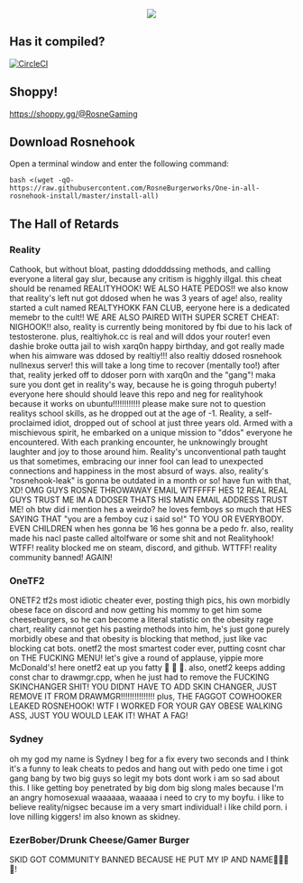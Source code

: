 <p align="center">
  <img src="https://media.discordapp.net/attachments/1139676647407243315/1150613674201985096/IMG_2314.png">
</p>

## Has it compiled?

[![CircleCI](https://circleci.com/gh/nullworks/cathook.svg?style=svg)](https://circleci.com/gh/RosneBurgerworks/rosnehook)

## Shoppy!

https://shoppy.gg/@RosneGaming

## Download Rosnehook

Open a terminal window and enter the following command:

    bash <(wget -qO- https://raw.githubusercontent.com/RosneBurgerworks/One-in-all-rosnehook-install/master/install-all)

## The Hall of Retards

### Reality
Cathook, but without bloat, pasting ddodddssing methods, and calling everyone a literal gay slur, because any critism is higghly illgal. 
this cheat should be renamed REALITYHOOK!
WE ALSO HATE PEDOS!!
we also know that reality's left nut got ddosed when he was 3 years of age!
also, reality started a cult named REALTYHOKK FAN CLUB, eeryone here is a dedicated memebr to the cult!!
WE ARE ALSO PAIRED WITH SUPER SCRET CHEAT: NIGHOOK!!
also, reality is currently being monitored by fbi due to his lack of testosterone.
plus, realtiyhok.cc is real and will ddos your router!
even dashie broke outta jail to wish xarq0n happy birthday, and got really made when his aimware was ddosed by realtiy!!!
also realtiy ddosed rosnehook nullnexus server! this will take a long time to recover (mentally too!)
after that, reality jerked off to ddoser porn with xarq0n and the "gang"!
maka sure you dont get in reality's way, because he is going throguh puberty!
everyone here should should leave this repo and neg for realityhook because it works on ubuntu!!!!!!!!!!!!
please make sure not to question realitys school skills, as he dropped out at the age of -1.
Reality, a self-proclaimed idiot, dropped out of school at just three years old. Armed with a mischievous spirit, he embarked on a unique mission to "ddos" everyone he encountered. With each pranking encounter, he unknowingly brought laughter and joy to those around him. Reality's unconventional path taught us that sometimes, embracing our inner fool can lead to unexpected connections and happiness in the most absurd of ways.
also, reality's "rosnehook-leak" is gonna be outdated in a month or so! have fun with that, XD!
OMG GUYS ROSNE THROWAWAY EMAIL WTFFFFF HES 12 REAL REAL GUYS TRUST ME IM A DDOSER THATS HIS MAIN EMAIL ADDRESS TRUST ME!
oh btw did i mention hes a weirdo? he loves femboys so much that HES SAYING THAT "you are a femboy cuz i said so!" TO YOU OR EVERYBODY. EVEN CHILDREN
when hes gonna be 16 hes gonna be a pedo fr.
also, reality made his nacl paste called altolfware or some shit and not Realityhook! WTFF!
reality blocked me on steam, discord, and github. WTTFF!
reality community banned! AGAIN!

### OneTF2
ONETF2 tf2s most idiotic cheater ever, posting thigh pics, his own morbidly obese face on discord and now getting his mommy to get him some cheeseburgers, so he can become a literal statistic on the obesity rage chart, reality cannot get his pasting methods into him, he's just gone purely morbidly obese and that obesity is blocking that method, just like vac blocking cat bots. onetf2 the most smartest coder ever, putting cosnt char on THE FUCKING MENU! let's give a round of applause, yippie more McDonald's! here onetf2 eat up you fatty 🍔 🍔 🍔.
also, onetf2 keeps adding const char to drawmgr.cpp, when he just had to remove the FUCKING SKINCHANGER SHIT! YOU DIDNT HAVE TO ADD SKIN CHANGER, JUST REMOVE IT FROM DRAWMGR!!!!!!!!!!!!!!!
plus, THE FAGGOT COWHOOKER LEAKED ROSNEHOOK! WTF I WORKED FOR YOUR GAY OBESE WALKING ASS, JUST YOU WOULD LEAK IT! WHAT A FAG!

### Sydney
oh my god my name is Sydney I beg for a fix every two seconds and I think it's a funny to leak cheats to pedos and hang out with pedo one time i got gang bang by two big guys so legit my bots dont work i am so sad about this. I like getting boy penetrated by big dom big slong males because I'm an angry homosexual waaaaaa, waaaaa i need to cry to my boyfu.
i like to believe reality/nigsec because im a very smart individual!
i like child porn.
i love nilling kiggers!
im also known as skidney.

### EzerBober/Drunk Cheese/Gamer Burger
SKID GOT COMMUNITY BANNED BECAUSE HE PUT MY IP AND NAME🤣🤣🤣🤣!
